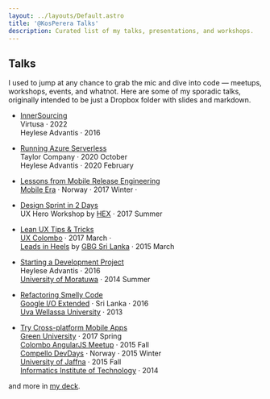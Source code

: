 ```yaml
---
layout: ../layouts/Default.astro
title: '@KosPerera Talks'
description: Curated list of my talks, presentations, and workshops.
---
```


## Talks

I used to jump at any chance to grab the mic and dive into code — meetups, workshops, events, and whatnot. Here are some of my sporadic talks, originally intended to be just a Dropbox folder with slides and markdown.

- [InnerSourcing](https://speakerdeck.com/kosperera/inner-sourcing-adopting-open-source-engineering-practices)\
  Virtusa · 2022\
  Heylese Advantis · 2016

- [Running Azure Serverless](https://speakerdeck.com/kosperera/azure-serverless-101-running-the-cocktail-bar-in-azure)\
  Taylor Company · 2020 October\
  Heylese Advantis · 2020 February
  
- [Lessons from Mobile Release Engineering](https://speakerdeck.com/kosperera/mobile-era-conf-tips-and-tricks-for-release-engineering)\
  [Mobile Era](https://www.facebook.com/mobileeraconf) · Norway · 2017 Winter · [<i class="fa-brands fa-youtube"></i>](https://www.youtube.com/watch?v=l4gF2XTSKr0&list=PL2zqcEUyHqWga6gzu1dp87plWkFh03OzP&index=34)

- [Design Sprint in 2 Days](https://speakerdeck.com/kosperera/design-sprint-in-2-days)\
  UX Hero Workshop by [HEX](https://www.facebook.com/HumanExperienceSL/) · 2017 Summer
  
- [Lean UX Tips & Tricks](https://speakerdeck.com/kosperera/google-business-group-lean-ux-for-women-techmakers)\
  [UX Colombo](https://www.facebook.com/media/set/?set=a.796195473861831&type=3) · 2017 March · [<i class="fa-solid fa-video"></i>](https://www.facebook.com/uxcolombo?__cft__[0]=AZXiiZCXbB2Gec0PH8zlWBcjh-Dq-ZCImF03vjWlFYCF6v32i9q63uTT0l8gQzf801e5tmedAGXoKVMxT00-EqOoQR9YL5yg9zzG-bCPdDynkTCrJZ15quEoV8HEKmZS1FEHqwUrZ00lwwn0cZfKpNFAo74e1iC9huvkRhp_K8cq6VKAShOwEBbC_ruE8JHhdspGfDp73QsTyXDBBZDWns36&__tn__=-]C%2CP-R)\
  [Leads in Heels](https://www.facebook.com/photo/?fbid=801452539932188&set=a.406722046071908&__tn__=%2CO*F) by [GBG Sri Lanka](https://www.facebook.com/GBGsrilanka) · 2015 March

- [Starting a Development Project](https://speakerdeck.com/kosperera/starting-a-product-engineering-project)\
  Heylese Advantis · 2016\
  [University of Moratuwa](https://www.facebook.com/media/set/?set=a.711872402211298&type=3) · 2014 Summer

- [Refactoring Smelly Code](https://speakerdeck.com/kosperera/o-extended-refactoring-smelly-code)\
  [Google I/O Extended](https://www.facebook.com/photo/?fbid=1028280583916048&set=a.406722046071908&__tn__=%2CO*F) · Sri Lanka · 2016\
  [Uva Wellassa University](https://www.facebook.com/media/set/?set=a.442017852542327&type=3) · 2013

- [Try Cross-platform Mobile Apps](https://speakerdeck.com/kosperera/compello-devdays-x-platform-mobile-apps)\
  [Green University](https://www.facebook.com/media/set/?set=a.2070663559694642&type=3) · 2017 Spring\
  [Colombo AngularJS Meetup](https://www.meetup.com/slangularjs/events/224393849/) · 2015 Fall\
  [Compello DevDays](https://www.facebook.com/media/set/?set=a.776300085780767&type=3) · Norway · 2015 Winter\
  [University of Jaffna](https://www.facebook.com/media/set/?set=a.917666488298554&type=3) · 2015 Fall\
  [Informatics Institute of Technology](https://www.iit.ac.lk) ·  2014

and more in [my deck](https://speakerdeck.com/kosperera).
